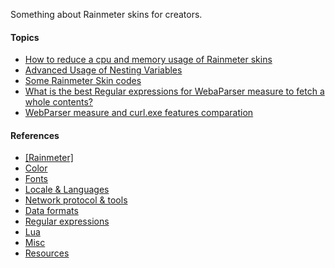 Something about Rainmeter skins for creators.  

#### Topics  
* [How to reduce a cpu and memory usage of Rainmeter skins](https://github.com/nek7u/Notes-for-Rainmeter-Skins/wiki/Reduce-a-cpu-and-memory-usage)  
* [Advanced Usage of Nesting Variables](https://github.com/nek7u/Notes-for-Rainmeter-Skins/wiki/Advanced-Usage-of-Nesting-Variables)  
* [Some Rainmeter Skin codes](https://github.com/nek7u/Notes-for-Rainmeter-Skins/wiki/Some-Rainmeter-Skin-codes)  
* [What is the best Regular expressions for WebaParser measure to fetch a whole contents?](https://github.com/nek7u/Notes-for-Rainmeter-Skins/wiki/WebParser-RegExp)  
* [WebParser measure and curl.exe features comparation](https://github.com/nek7u/Notes-for-Rainmeter-Skins/wiki/WebParser-v.s.-curl.exe)  

#### References  
* [[Rainmeter]](https://github.com/nek7u/Notes-for-Rainmeter-Skins/wiki#rainmeter)  
* [Color](https://github.com/nek7u/Notes-for-Rainmeter-Skins/wiki#color)  
* [Fonts](https://github.com/nek7u/Notes-for-Rainmeter-Skins/wiki#fonts)  
* [Locale & Languages](https://github.com/nek7u/Notes-for-Rainmeter-Skins/wiki#locale--languages)  
* [Network protocol & tools](https://github.com/nek7u/Notes-for-Rainmeter-Skins/wiki#network-protocol--tools)  
* [Data formats](https://github.com/nek7u/Notes-for-Rainmeter-Skins/wiki#data-formats)  
* [Regular expressions](https://github.com/nek7u/Notes-for-Rainmeter-Skins/wiki#regular-expressions)  
* [Lua](https://github.com/nek7u/Notes-for-Rainmeter-Skins/wiki#lua)  
* [Misc](https://github.com/nek7u/Notes-for-Rainmeter-Skins/wiki#misc)  
* [Resources](https://github.com/nek7u/Notes-for-Rainmeter-Skins/wiki#resources)  
